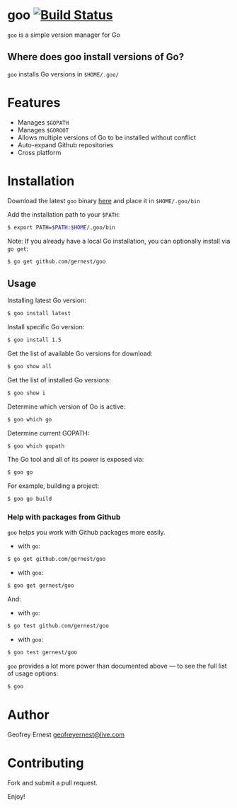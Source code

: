 # goo [![Build Status](https://travis-ci.org/gernest/goo.svg)](https://travis-ci.org/gernest/goo)
`goo` is a simple version manager for Go

## Where does goo install versions of Go?
`goo` installs Go versions in `$HOME/.goo/`

# Features
* Manages `$GOPATH`
* Manages `$GOROOT`
* Allows multiple versions of Go to be installed without conflict
* Auto-expand Github repositories
* Cross platform

# Installation
Download the latest `goo` binary [here](/releases/latest) and place it in `$HOME/.goo/bin`

Add the installation path to your `$PATH`:
```Bash
$ export PATH=$PATH:$HOME/.goo/bin
```

Note: If you already have a local Go installation, you can optionally install via `go get`:
```Bash
$ go get github.com/gernest/goo
```

## Usage

Installing latest Go version:
```Bash
$ goo install latest
```
	
Install specific Go version:
```Bash
$ goo install 1.5
```
	
Get the list of available Go versions for download:
```Bash
$ goo show all
```
	
Get the list of installed Go versions:
```Bash
$ goo show i
```

Determine which version of Go is active:
```Bash
$ goo which go
```

Determine current GOPATH:
```Bash
$ goo which gopath
```

The Go tool and all of its power is exposed via:
```Bash
$ goo go
```

For example, building a project:
```Bash
$ goo go build
```

### Help with packages from Github
`goo` helps you work with Github packages more easily.

* with `go`:
```Bash
$ go get github.com/gernest/goo
```

* with `goo`:
```Bash
$ goo get gernest/goo
```
	
And:
* with `go`:
```Bash
$ go test github.com/gernest/goo
```
	
* with `goo`:
```Bash
$ goo test gernest/goo
```

`goo` provides a lot more power than documented above — to see the full list of usage options:
```Bash
$ goo
```

# Author
Geofrey Ernest <geofreyernest@live.com>


# Contributing
Fork and submit a pull request.

Enjoy!
